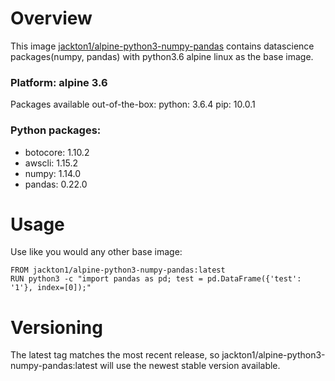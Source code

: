 # Overview
This image [jackton1/alpine-python3-numpy-pandas]() contains datascience packages(numpy, pandas) with python3.6 alpine linux as the base image.

### Platform: alpine 3.6
Packages available out-of-the-box:
python: 3.6.4
pip: 10.0.1

### Python packages:
- botocore: 1.10.2
- awscli: 1.15.2
- numpy: 1.14.0
- pandas: 0.22.0

# Usage
Use like you would any other base image:
```
FROM jackton1/alpine-python3-numpy-pandas:latest
RUN python3 -c "import pandas as pd; test = pd.DataFrame({'test': '1'}, index=[0]);"
```

# Versioning
The latest tag matches the most recent release, so jackton1/alpine-python3-numpy-pandas:latest will use the newest stable version available.
